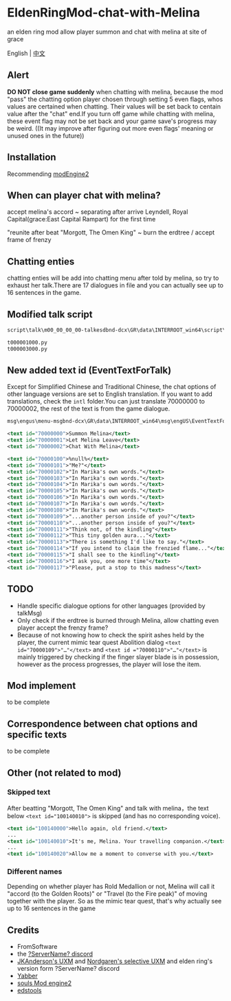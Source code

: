 # EldenRingMod-chat-with-Melina

an elden ring mod allow player summon and chat with melina at site of grace

English | [中文](README-zhcn.md)

## Alert

**DO NOT close game suddenly** when chatting with melina, because the mod "pass" the chatting option player chosen through setting 5 even flags, whos values are certained when chatting. Their values will be set back to centain value after the "chat" end.If you turn off game while chatting with melina, these event flag may not be set back and your game save's progress may be weird. ((It may improve after figuring out more even flags' meaning or unused ones in the future))

## Installation

Recommending [modEngine2]("https://github.com/soulsmods/ModEngine2")

## When can player chat with melina?

accept melina's accord ~ separating after arrive Leyndell, Royal Capital(grace:East Capital Rampart) for the first time

"reunite after beat "Morgott, The Omen King" ~ burn the erdtree / accept frame of frenzy

## Chatting enties

chatting enties will be add into chatting menu after told by melina, so try to exhaust her talk.There are 17 dialogues in file and you can actually see up to 16 sentences in the game.

## Modified talk script

```xml
script\talk\m00_00_00_00-talkesdbnd-dcx\GR\data\INTERROOT_win64\script\talk\m00_00_00_00

t000001000.py
t000003000.py
```

## New added text id (EventTextForTalk)

Except for Simplified Chinese and Traditional Chinese, the chat options of other language versions are set to English translation. If you want to add translations, check the ``` intl ``` folder.You can just translate 70000000 to 70000002, the rest of the text is from the game dialogue.

```xml
msg\engus\menu-msgbnd-dcx\GR\data\INTERROOT_win64\msg\engUS\EventTextForTalk.fmg.xml
```

``` xml
<text id="70000000">Summon Melina</text>
<text id="70000001">Let Melina Leave</text>
<text id="70000002">Chat With Melina</text>

<text id="70000100">%null%</text>
<text id="70000101">"Me?"</text>
<text id="70000102">"In Marika's own words."</text>
<text id="70000103">"In Marika's own words."</text>
<text id="70000104">"In Marika's own words."</text>
<text id="70000105">"In Marika's own words."</text>
<text id="70000106">"In Marika's own words."</text>
<text id="70000107">"In Marika's own words."</text>
<text id="70000108">"In Marika's own words."</text>
<text id="70000109">"...another person inside of you?"</text>
<text id="70000110">"...another person inside of you?"</text>
<text id="70000111">"Think not, of the kindling"</text>
<text id="70000112">"This tiny golden aura..."</text>
<text id="70000113">"There is something I'd like to say."</text>
<text id="70000114">"If you intend to claim the frenzied flame..."</text>
<text id="70000115">"I shall see to the kindling"</text>
<text id="70000116">"I ask you, one more time"</text>
<text id="70000117">"Please, put a stop to this madness"</text>
```

## TODO

- Handle specific dialogue options for other languages (provided by talkMsg)
- Only check if the erdtree is burned through Melina, allow chatting even player accept the frenzy frame?
- Because of not knowing how to check the spirit ashes held by the player, the current mimic tear quest Abolition dialog ```<text id="70000109">"…"</text>``` and ```<text id ="70000110">"…"</text>``` is mainly triggered by checking if the finger slayer blade is in possession, however as the process progresses, the player will lose the item.

## Mod implement

to be complete

## Correspondence between chat options and specific texts

to be complete

## Other (not related to mod)

### Skipped text

After beatting "Morgott, The Omen King" and talk with melina，the text below ```<text id="100140010">``` is skipped (and has no corresponding voice).

```xml
<text id="100140000">Hello again, old friend.</text>
...
<text id="100140010">It's me, Melina. Your travelling companion.</text>
...
<text id="100140020">Allow me a moment to converse with you.</text>
```

### Different names

Depending on whether player has Rold Medallion or not, Melina will call it "accord (to the Golden Roots)" or "Travel (to the Fire peak)" of moving together with the player. So as the mimic tear quest, that's why actually see up to 16 sentences in the game

## Credits

- FromSoftware
- the [?ServerName? discord](https://discord.gg/97qU4236)
- [JKAnderson's UXM](https://github.com/JKAnderson/UXM) and [Nordgaren's selective UXM](https://github.com/Nordgaren/UXM-Selective-Unpack) and elden ring's version form ?ServerName? discord
- [Yabber](https://github.com/JKAnderson/Yabber)
- [souls Mod engine2](https://github.com/soulsmods/ModEngine2)
- [edstools](https://github.com/thefifthmatt/ESDLang)
